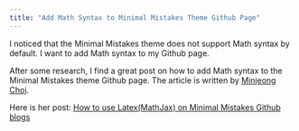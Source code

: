 ```yaml
---
title: "Add Math Syntax to Minimal Mistakes Theme Github Page"
---
```


I noticed that the Minimal Mistakes theme does not support Math syntax by default. I want to add Math syntax to my Github page. 

After some research, I find a great post on how to add Math syntax to the Minimal Mistakes theme Github page. The article is written by [Minjeong Choi](https://choimon.github.io/about/). 

Here is her post: [How to use Latex(MathJax) on Minimal Mistakes Github blogs](https://choimon.github.io/blog/mathjax-for-minimalmistakes-githubpage/#1-set-the-markdown-engine)

